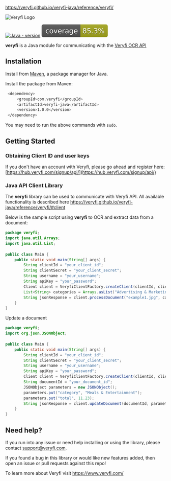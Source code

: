 https://veryfi.github.io/veryfi-java/reference/veryfi/

![Veryfi Logo](https://cdn.veryfi.com/logos/veryfi-logo-wide-github.png)

[![Java - version](https://img.shields.io/badge/OpenJDK-16-red)](https://openjdk.java.net/projects/jdk/16/)
[![Coverage](.github/badges/jacoco.svg)](https://github.com/veryfi/veryfi-java/actions/workflows/maven.yml)


**veryfi** is a Java module for communicating with the [Veryfi OCR API](https://veryfi.com/api/)

## Installation

Install from [Maven](https://mvnrepository.com/), a
package manager for Java.


Install the package from Maven:
```bash
 <dependency>
     <groupId>com.veryfi</groupId>
     <artifactId>veryfi-java</artifactId>
     <version>1.0.0</version>
 </dependency>
```
You may need to run the above commands with `sudo`.

## Getting Started

### Obtaining Client ID and user keys
If you don't have an account with Veryfi, please go ahead and register here: [https://hub.veryfi.com/signup/api/](https://hub.veryfi.com/signup/api/)

### Java API Client Library
The **veryfi** library can be used to communicate with Veryfi API. All available functionality is described here https://veryfi.github.io/veryfi-java/reference/veryfi/#client

Below is the sample script using **veryfi** to OCR and extract data from a document:

```java
package veryfi;
import java.util.Arrays;
import java.util.List;

public class Main {
    public static void main(String[] args) {
        String clientId = "your_client_id";
        String clientSecret = "your_client_secret";
        String username = "your_username";
        String apiKey = "your_password";
        Client client = VeryfiClientFactory.createClient(clientId, clientSecret, username, apiKey);
        List<String> categories = Arrays.asList("Advertising & Marketing", "Automotive");
        String jsonResponse = client.processDocument("example1.jpg", categories, false, null);
    }
}
``` 

Update a document
```java
package veryfi;
import org.json.JSONObject;

public class Main {
    public static void main(String[] args) {
        String clientId = "your_client_id";
        String clientSecret = "your_client_secret";
        String username = "your_username";
        String apiKey = "your_password";
        Client client = VeryfiClientFactory.createClient(clientId, clientSecret, username, apiKey);
        String documentId = "your_document_id";
        JSONObject parameters = new JSONObject();
        parameters.put("category", "Meals & Entertainment");
        parameters.put("total", 11.23);
        String jsonResponse = client.updateDocument(documentId, parameters);
    }
}
```


## Need help?
If you run into any issue or need help installing or using the library, please contact support@veryfi.com.

If you found a bug in this library or would like new features added, then open an issue or pull requests against this repo!

To learn more about Veryfi visit https://www.veryfi.com/

